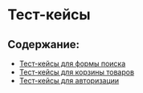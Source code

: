 # Тест-кейсы

## Содержание:

- [Тест-кейсы для формы поиска](/test-cases/search)
- [Тест-кейсы для корзины товаров](/test-cases/cart) 
- [Тест-кейсы для авторизации](/test-cases/auth)
